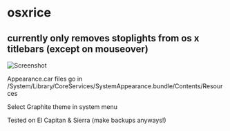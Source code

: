 # osxrice

currently only removes stoplights from os x titlebars (except on mouseover)
----

![Screenshot](https://imgur.com/a/y9VjS)


Appearance.car files go in /System/Library/CoreServices/SystemAppearance.bundle/Contents/Resources

Select Graphite theme in system menu

Tested on El Capitan & Sierra (make backups anyways!)
